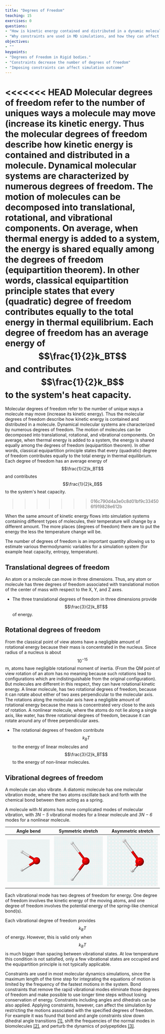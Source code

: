```yaml
---
title: "Degrees of Freedom"
teaching: 15
exercises: 0
questions:
- "How is kinetic energy contained and distributed in a dynamic molecular system"
- "Why constraints are used in MD simulations, and how they can affect dynamics"
objectives:
- ""
keypoints:
- "Degrees of Freedom in Rigid bodies."
- "Constraints decrease the number of degrees of freedom"
- "Imposing constraints can affect simulation outcome"
---
```


<<<<<<< HEAD
Molecular degrees of freedom refer to the number of uniques ways a molecule may move (increase its kinetic energy. Thus the molecular degrees of freedom describe how kinetic energy is contained and distributed in a molecule. Dynamical molecular systems are characterized by numerous degrees of freedom. The motion of molecules can be decomposed into translational, rotational, and vibrational components. On average, when thermal energy is added to a system, the energy is shared equally among the degrees of freedom (equipartition theorem). In other words, classical equipartition principle states that every (quadratic) degree of freedom contributes equally to the total energy in thermal equilibrium.  Each degree of freedom has an average energy of $$\frac{1}{2}k_BT$$ and contributes $$\frac{1}{2}k_B$$ to the system's heat capacity.
=======
Molecular degrees of freedom refer to the number of unique ways a molecule may move (increase its kinetic energy). Thus the molecular degrees of freedom describe how kinetic energy is contained and distributed in a molecule. Dynamical molecular systems are characterized by numerous degrees of freedom. The motion of molecules can be decomposed into translational, rotational, and vibrational components. On average, when thermal energy is added to a system, the energy is shared equally among the degrees of freedom (equipartition theorem). In other words, classical equipartition principle states that every (quadratic) degree of freedom contributes equally to the total energy in thermal equilibrium.  Each degree of freedom has an average energy of $$\frac{1}{2}k_BT$$ and contributes $$\frac{1}{2}k_B$$ to the system's heat capacity.
>>>>>>> 016c790d4a3e0c8d01bf9c334506f919828e612b

When the same amount of kinetic energy flows into simulation systems containing different types of molecules, their temperature will change by a different amount. The more places (degrees of freedom) there are to put the energy the less the temperature change will be.

The number of degrees of freedom is an important quantity allowing us to estimate various thermodynamic variables for a simulation system (for example heat capacity, entropy, temperature).

## Translational degrees of freedom
An atom or a molecule can move in three dimensions. Thus, any atom or molecule has three degrees of freedom associated with translational motion of the center of mass with respect to the X, Y, and Z axes. 

- The three translational degrees of freedom in three dimensions provide $$\frac{3}{2}k_BT$$  of energy.

## Rotational degrees of freedom
From the classical point of view atoms have a negligible amount of rotational energy because their mass is concentrated in the nucleus. Since radius of a nucleus is about $$10^{-15}$$ m, atoms have negligible rotational moment of inertia. (From the QM point of view rotation of an atom has no meaning because such rotations lead to configurations which are indistinguishable from the original configuration). But molecules are different in this respect, they can have rotational kinetic energy. A linear molecule, has two rotational degrees of freedom, because it can rotate about either of two axes perpendicular to the molecular axis. The rotations along the molecular axis have a negligible amount of rotational energy because the mass is concentrated very close to the axis of rotation. 
A nonlinear molecule, where the atoms do not lie along a single axis, like water, has three rotational degrees of freedom, because it can rotate around any of three perpendicular axes.

- The rotational degrees of freedom contribute $$k_BT$$  to the energy of linear molecules and $$\frac{3}{2}k_BT$$ to the energy of non-linear molecules.

## Vibrational degrees of freedom
A molecule can also vibrate. A diatomic molecule has one molecular vibration mode, where the two atoms oscillate back and forth with the chemical bond between them acting as a spring.

A molecule with *N* atoms has more complicated modes of molecular vibration, with *3N − 5* vibrational modes for a linear molecule and *3N − 6* modes for a nonlinear molecule.

| Angle bend                        | Symmetric stretch                 | Asymmetric stretch
|-----------------------------------|-----------------------------------|-----------------------------------|
|![A](../fig/vibr_modes/water_1.gif)|![A](../fig/vibr_modes/water_2.gif)|![A](../fig/vibr_modes/water_3.gif)|

Each vibrational mode has two degrees of freedom for energy. One degree of freedom involves the kinetic energy of the moving atoms, and one degree of freedom involves the potential energy of the spring-like chemical bond(s).

Each vibrational degree of freedom provides $$k_BT$$ of energy. However, this is valid only when $$k_BT$$  is much bigger than spacing between vibrational states.  At low temperature this condition is not satisfied, only a few vibrational states are occupied and the equipartition principle is not typically applicable.

Constraints are used in most molecular dynamics simulations, since the maximum length of the time step for integrating the equations of motion is limited by the frequency of the fastest motions in the system. Bond constraints that remove the rapid vibrational modes eliminate those degrees of freedom and make possible to use longer time steps without losing conservation of energy. Constraints including angles and dihedrals can be also applied.  Applying constraints, however, can affect the simulation by restricting the motions associated with the specified degrees of freedom. For example it was found that bond and angle constraints slow down dihedral angle transitions [[1]](https://aip.scitation.org/doi/10.1063/1.453488), shift the frequencies of the normal modes in biomolecules [[2]](https://aip.scitation.org/doi/10.1063/1.455654), and perturb the dynamics of polypeptides [[3]](https://journals.aps.org/pre/abstract/10.1103/PhysRevE.52.6868).
